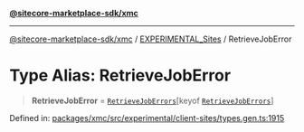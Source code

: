 [**@sitecore-marketplace-sdk/xmc**](../../../../README.md)

***

[@sitecore-marketplace-sdk/xmc](../../../../README.md) / [EXPERIMENTAL\_Sites](../README.md) / RetrieveJobError

# Type Alias: RetrieveJobError

> **RetrieveJobError** = [`RetrieveJobErrors`](RetrieveJobErrors.md)\[keyof [`RetrieveJobErrors`](RetrieveJobErrors.md)\]

Defined in: [packages/xmc/src/experimental/client-sites/types.gen.ts:1915](https://github.com/Sitecore/marketplace-sdk/blob/main/packages/xmc/src/experimental/client-sites/types.gen.ts#L1915)
